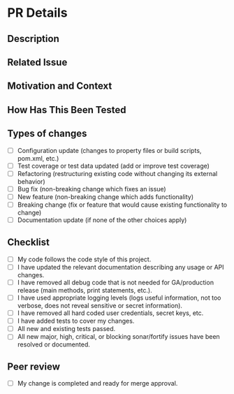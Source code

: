 # PR Details

<!--- Provide a general summary of your changes in the Title above -->

## Description

<!--- Describe your changes in detail -->

## Related Issue

<!--- This project only accepts pull requests related to open issues -->
<!--- If suggesting a new feature or change, please discuss it in an issue first -->
<!--- If fixing a bug, there should be an issue describing it with steps to reproduce -->

<!--- Please link to the issue, user story, or incident ticket here: -->

## Motivation and Context

<!--- Why is this change required? What problem does it solve? -->

## How Has This Been Tested

<!--- Please describe in detail how you tested your changes. -->
<!--- Include details of your testing environment, and the tests you ran to -->
<!--- see how your change affects other areas of the code, etc. -->

<!--- Please link to passing CI/CD build, sonar scan, etc. here. -->

## Types of changes

<!--- What types of changes does your code introduce? Put an `x` in all the boxes that apply: -->

- [ ] Configuration update (changes to property files or build scripts, pom.xml, etc.)
- [ ] Test coverage or test data updated (add or improve test coverage)
- [ ] Refactoring (restructuring existing code without changing its external behavior)
- [ ] Bug fix (non-breaking change which fixes an issue)
- [ ] New feature (non-breaking change which adds functionality)
- [ ] Breaking change (fix or feature that would cause existing functionality to change)
- [ ] Documentation update (if none of the other choices apply)

## Checklist

<!--- Go over all the following points, and put an `x` in all the boxes that apply. -->
<!--- If you're unsure about any of these, don't hesitate to ask. We're here to help! -->

- [ ] My code follows the code style of this project.
- [ ] I have updated the relevant documentation describing any usage or API changes.
- [ ] I have removed all debug code that is not needed for GA/production release (main methods, print statements, etc.).
- [ ] I have used appropriate logging levels (logs useful information, not too verbose, does not reveal sensitive or secret information).
- [ ] I have removed all hard coded user credentials, secret keys, etc.
- [ ] I have added tests to cover my changes.
- [ ] All new and existing tests passed.
- [ ] All new major, high, critical, or blocking sonar/fortify issues have been resolved or documented.

## Peer review

<!--- Put an 'x' in the box when all of the relevant checklist box conditions are satisfied and your change is ready for final review for approval to be merged to target branch. Leave blank if your change is still in progress. -->

- [ ] My change is completed and ready for merge approval.
